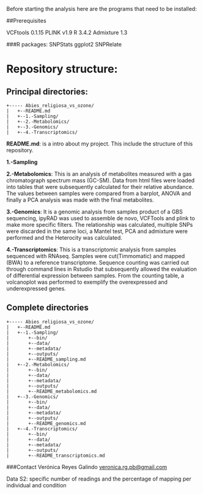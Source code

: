 

Before starting the analysis here are the programs that need to be installed:

##Prerequisites

VCFtools 0.1.15
PLINK v1.9
R 3.4.2
Admixture 1.3

###R packages:
SNPStats
ggplot2
SNPRelate

# Repository structure:

## Principal directories:

```
+----- Abies_religiosa_vs_ozone/
|	+--README.md
|	+--1.-Sampling/
|	+--2.-Metabolomics/
|	+--3.-Genomics/
|	+--4.-Transcriptomics/
```


**README.md**: is a intro about my project. This include the structure of this repository.

**1.-Sampling**

**2.-Metabolomics**: This is an analysis of metabolites measured with a gas chromatograph spectrum mass (GC-SM). Data from html files were loaded into tables that were subsequently calculated for their relative abundance. The values between samples were compared from a barplot, ANOVA and finally a PCA analysis was made with the final metabolites.

**3.-Genomics**: It is a genomic analysis from samples product of a GBS sequencing, ipyRAD was used to assemble de novo, VCFTools and plink to make more specific filters. The relationship was calculated, multiple SNPs were discarded in the same loci, a Mantel test, PCA and admixture were performed and the Heterocity was calculated.

**4.-Transcriptomics**: This is a transcriptomic analysis from samples sequenced with RNAseq. Samples were cut(Timmomatic) and mapped (BWA) to a reference transcriptome. Sequence counting was carried out through command lines in Rstudio that subsequently allowed the evaluation of differential expression between samples. From the counting table, a volcanoplot was performed to exemplify the overexpressed and underexpressed genes.



## Complete directories
```
+----- Abies_religiosa_vs_ozone/
|	+--README.md
|	+--1.-Sampling/
|		+--bin/
|		+--data/
|		+--metadata/
|		+--outputs/
|		+--README_sampling.md
|	+--2.-Metabolomics/
|		+--bin/
|		+--data/
|		+--metadata/
|		+--outputs/
|		+--README_metabolomics.md
|	+--3.-Genomics/
|		+--bin/
|		+--data/
|		+--metadata/
|		+--outputs/
|		+--README_genomics.md
|	+--4.-Transcriptomics/
|		+--bin/
|		+--data/
|		+--metadata/
|		+--outputs/
|		+--README_transcriptomics.md
```


###Contact
Verónica Reyes Galindo
veronica.rg.pb@gmail.com


Data S2: specific number of readings and the percentage of mapping per individual and condition
